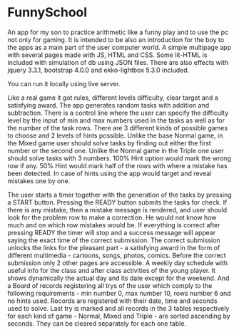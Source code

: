 # FunnySchool
An app for my son to practice arithmetic like a funny play and to use the pc not only for gaming. It is intended to be also an introduction for the boy to the apps as a main part of the user computer world.
A simple multipage app with several pages made with JS, HTML and CSS. Some lit-HTML is included with simulation of db using JSON files. There are also effects with jquery 3.3.1, bootstrap 4.0.0 and ekko-lightbox 5.3.0 included.

You can run it locally using live server.

Like a real game it got rules, different levels difficulty, clear target and a satisfying award.
The app generates random tasks with addition and subtraction.
There is a control line where the user can specify the difficulty level by the input of min and max numbers used in the tasks as well as for the number of the task rows. There are 3 different kinds of possible games to choose and 2 levels of hints possible. Unlike the base Normal game, in the Mixed game user should solve tasks by finding out either the first number or the second one. Unlike the Normal game in the Triple one user should solve tasks with 3 numbers. 100% Hint option would mark the wrong row if any. 50% Hint would mark half of the rows with where a mistake has been detected. In case of hints using the app would target and reveal mistakes one by one.

The user starts a timer together with the generation of the tasks by pressing a START button.
Pressing the READY button submits the tasks for check. If there is any mistake, then a mistake message is rendered, and user should look for the problem row to make a correction. He would not know how much and on which row mistakes would be.
If everything is correct after pressing READY the timer will stop and a success message will appear saying the exact time of the correct submission.
The correct submission unlocks the links for the pleasant part - a satisfying award in the form of different multimedia - cartoons, songs, photos, comics.
Before the correct submission only 2 other pages are accessible. A weekly day schedule with useful info for the class and after class activities of the young player. It shows dynamically the actual day and its date except for the weekend. And a Board of records registering all trys of the user which comply to the following requirements - min number 0, max number 10, rows number 6 and no hints used. Records are registered with their date, time and seconds used to solve. Last try is marked and all records in the 3 tables respectively for each kind of game - Normal, Mixed and Triple - are sorted ascending by seconds. They can be cleared separately for each one table.
